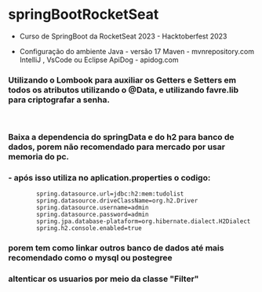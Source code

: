 # springBootRocketSeat
- Curso de SpringBoot da RocketSeat 2023 - Hacktoberfest 2023

- Configuração do ambiente Java - versão 17 Maven - mvnrepository.com IntelliJ , VsCode ou Eclipse ApiDog - apidog.com


### Utilizando o Lombook para auxiliar os Getters e Setters em todos os atributos utilizando o @Data, e utilizando favre.lib para criptografar a senha.

<br>

### Baixa a dependencia do springData e do h2 para banco de dados, porem não recomendado para mercado por usar memoria do pc.
	
### - após isso utiliza no aplication.properties o codigo:
			spring.datasource.url=jdbc:h2:mem:tudolist
			spring.datasource.driveClassName=org.h2.Driver
			spring.datasource.username=admin
			spring.datasource.password=admin
			spring.jpa.database-plataform=org.hibernate.dialect.H2Dialect
			spring.h2.console.enabled=true

### porem tem como linkar outros banco de dados até mais recomendado como o mysql ou postegree

### altenticar os usuarios por meio da classe "Filter"
